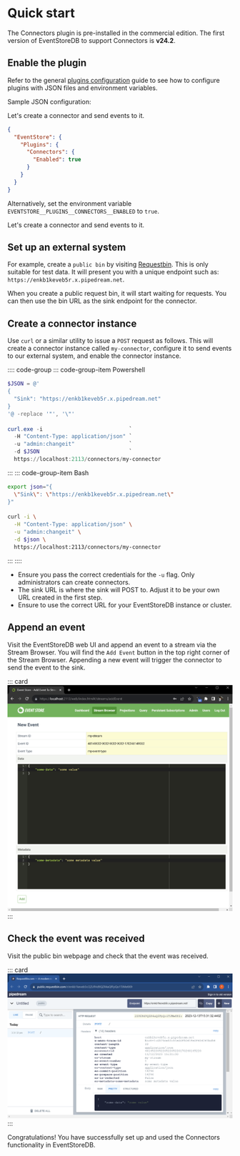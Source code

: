 # Quick start

The Connectors plugin is pre-installed in the commercial edition. The first version of EventStoreDB to support Connectors is **v24.2**.

## Enable the plugin

Refer to the general [plugins configuration](/docs/server/v24.2/configuration.md#plugins-configuration) guide to see how to configure plugins with JSON files and environment variables.

Sample JSON configuration:

Let's create a connector and send events to it.
```json
{
  "EventStore": {
    "Plugins": {
      "Connectors": {
        "Enabled": true
      }
    }
  }
}
```

Alternatively, set the environment variable `EVENTSTORE__PLUGINS__CONNECTORS__ENABLED` to `true`.

Let's create a connector and send events to it.

## Set up an external system

For example, create a `public bin` by visiting [Requestbin](https://public.requestbin.com/r). This is only suitable for test data. It will present you with a unique endpoint such as: `https://enkb1keveb5r.x.pipedream.net`.

When you create a public request bin, it will start waiting for requests. You can then use the bin URL as the sink endpoint for the connector.

## Create a connector instance

Use `curl` or a similar utility to issue a `POST` request as follows. This will create a connector instance called `my-connector`, configure it to send events to our external system, and enable the connector instance.

:::: code-group
::: code-group-item Powershell
```powershell
$JSON = @'
{
  "Sink": "https://enkb1keveb5r.x.pipedream.net"
}
'@ -replace '"', '\"'

curl.exe -i                           `
  -H "Content-Type: application/json" `
  -u "admin:changeit"                 `
  -d $JSON                            `
  https://localhost:2113/connectors/my-connector
```
:::
::: code-group-item Bash
```bash
export json="{
  \"Sink\": \"https://enkb1keveb5r.x.pipedream.net\"
}"

curl -i \
  -H "Content-Type: application/json" \
  -u "admin:changeit" \
  -d $json \
  https://localhost:2113/connectors/my-connector
```
:::
::::

- Ensure you pass the correct credentials for the `-u` flag. Only administrators can create connectors.
- The sink URL is where the sink will POST to. Adjust it to be your own URL created in the first step.
- Ensure to use the correct URL for your EventStoreDB instance or cluster.

## Append an event

Visit the EventStoreDB web UI and append an event to a stream via the Stream Browser. You will find the `Add Event` button in the top right corner of the Stream Browser.
Appending a new event will trigger the connector to send the event to the sink.

::: card
![Create Event](./images/create-event.png)
:::

## Check the event was received

Visit the public bin webpage and check that the event was received.

::: card
![View Received Event](./images/receive-event.png)
:::

Congratulations! You have successfully set up and used the Connectors functionality in EventStoreDB.
